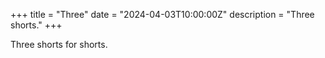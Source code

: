 +++
title = "Three"
date = "2024-04-03T10:00:00Z"
description = "Three shorts."
+++

Three shorts for shorts.


